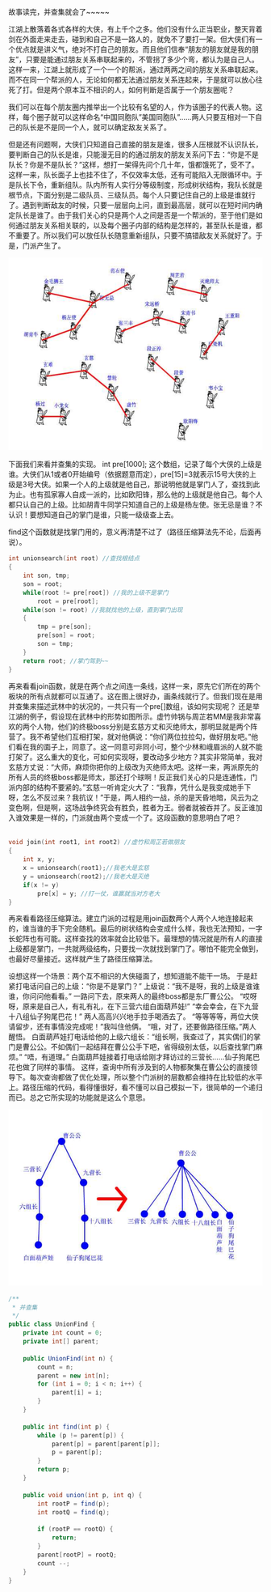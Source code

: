 故事读完，并查集就会了~~~~~

江湖上散落着各式各样的大侠，有上千个之多。他们没有什么正当职业，整天背着剑在外面走来走去，碰到和自己不是一路人的，就免不了要打一架。但大侠们有一个优点就是讲义气，绝对不打自己的朋友。而且他们信奉“朋友的朋友就是我的朋友”，只要是能通过朋友关系串联起来的，不管拐了多少个弯，都认为是自己人。这样一来，江湖上就形成了一个一个的帮派，通过两两之间的朋友关系串联起来。而不在同一个帮派的人，无论如何都无法通过朋友关系连起来，于是就可以放心往死了打。但是两个原本互不相识的人，如何判断是否属于一个朋友圈呢？

我们可以在每个朋友圈内推举出一个比较有名望的人，作为该圈子的代表人物。这样，每个圈子就可以这样命名“中国同胞队”美国同胞队”……两人只要互相对一下自己的队长是不是同一个人，就可以确定敌友关系了。

但是还有问题啊，大侠们只知道自己直接的朋友是谁，很多人压根就不认识队长，要判断自己的队长是谁，只能漫无目的的通过朋友的朋友关系问下去：“你是不是队长？你是不是队长？”这样，想打一架得先问个几十年，饿都饿死了，受不了。这样一来，队长面子上也挂不住了，不仅效率太低，还有可能陷入无限循环中。于是队长下令，重新组队。队内所有人实行分等级制度，形成树状结构，我队长就是根节点，下面分别是二级队员、三级队员。每个人只要记住自己的上级是谁就行了。遇到判断敌友的时候，只要一层层向上问，直到最高层，就可以在短时间内确定队长是谁了。由于我们关心的只是两个人之间是否是一个帮派的，至于他们是如何通过朋友关系相关联的，以及每个圈子内部的结构是怎样的，甚至队长是谁，都不重要了。所以我们可以放任队长随意重新组队，只要不搞错敌友关系就好了。于是，门派产生了。

<img src="..\.vuepress\public\image-20200502231140740.png" alt="image-20200502231140740" style="zoom:80%;" />

下面我们来看并查集的实现。 int pre[1000]; 这个数组，记录了每个大侠的上级是谁。大侠们从1或者0开始编号（依据题意而定），pre[15]=3就表示15号大侠的上级是3号大侠。如果一个人的上级就是他自己，那说明他就是掌门人了，查找到此为止。也有孤家寡人自成一派的，比如欧阳锋，那么他的上级就是他自己。每个人都只认自己的上级。比如胡青牛同学只知道自己的上级是杨左使。张无忌是谁？不认识！要想知道自己的掌门是谁，只能一级级查上去。 

find这个函数就是找掌门用的，意义再清楚不过了（路径压缩算法先不论，后面再说）。



```c
int unionsearch(int root) //查找根结点
{
	int son, tmp;
	son = root;
	while(root != pre[root]) //我的上级不是掌门
		root = pre[root];
	while(son != root) //我就找他的上级，直到掌门出现
	{
		tmp = pre[son];
		pre[son] = root;
		son = tmp;
	}
	return root; //掌门驾到~~
}
```

再来看看join函数，就是在两个点之间连一条线，这样一来，原先它们所在的两个板块的所有点就都可以互通了。这在图上很好办，画条线就行了。但我们现在是用并查集来描述武林中的状况的，一共只有一个pre[]数组，该如何实现呢？ 还是举江湖的例子，假设现在武林中的形势如图所示。虚竹帅锅与周芷若MM是我非常喜欢的两个人物，他们的终极boss分别是玄慈方丈和灭绝师太，那明显就是两个阵营了。我不希望他们互相打架，就对他俩说：“你们两位拉拉勾，做好朋友吧。”他们看在我的面子上，同意了。这一同意可非同小可，整个少林和峨眉派的人就不能打架了。这么重大的变化，可如何实现呀，要改动多少地方？其实非常简单，我对玄慈方丈说：“大师，麻烦你把你的上级改为灭绝师太吧。这样一来，两派原先的所有人员的终极boss都是师太，那还打个球啊！反正我们关心的只是连通性，门派内部的结构不要紧的。”玄慈一听肯定火大了：“我靠，凭什么是我变成她手下呀，怎么不反过来？我抗议！”于是，两人相约一战，杀的是天昏地暗，风云为之变色啊，但是啊，这场战争终究会有胜负，胜者为王。弱者就被吞并了。反正谁加入谁效果是一样的，门派就由两个变成一个了。这段函数的意思明白了吧？

```c

void join(int root1, int root2) //虚竹和周芷若做朋友
{
	int x, y;
	x = unionsearch(root1);//我老大是玄慈
	y = unionsearch(root2);//我老大是灭绝
	if(x != y) 
		pre[x] = y; //打一仗，谁赢就当对方老大
}
```

再来看看路径压缩算法。建立门派的过程是用join函数两个人两个人地连接起来的，谁当谁的手下完全随机。最后的树状结构会变成什么样，我也无法预知，一字长蛇阵也有可能。这样查找的效率就会比较低下。最理想的情况就是所有人的直接上级都是掌门，一共就两级结构，只要找一次就找到掌门了。哪怕不能完全做到，也最好尽量接近。这样就产生了路径压缩算法。

 设想这样一个场景：两个互不相识的大侠碰面了，想知道能不能干一场。 于是赶紧打电话问自己的上级：“你是不是掌门？” 上级说：“我不是呀，我的上级是谁谁谁，你问问他看看。” 一路问下去，原来两人的最终boss都是东厂曹公公。 “哎呀呀，原来是自己人，有礼有礼，在下三营六组白面葫芦娃!” “幸会幸会，在下九营十八组仙子狗尾巴花！” 两人高高兴兴地手拉手喝酒去了。 “等等等等，两位大侠请留步，还有事情没完成呢！”我叫住他俩。 “哦，对了，还要做路径压缩。”两人醒悟。 白面葫芦娃打电话给他的上级六组长：“组长啊，我查过了，其实偶们的掌门是曹公公。不如偶们一起结拜在曹公公手下吧，省得级别太低，以后查找掌门麻烦。” “唔，有道理。” 白面葫芦娃接着打电话给刚才拜访过的三营长……仙子狗尾巴花也做了同样的事情。 这样，查询中所有涉及到的人物都聚集在曹公公的直接领导下。每次查询都做了优化处理，所以整个门派树的层数都会维持在比较低的水平上。路径压缩的代码，看得懂很好，看不懂可以自己模拟一下，很简单的一个递归而已。总之它所实现的功能就是这么个意思。

<img src="..\.vuepress\public\image-20200502231359583.png" alt="image-20200502231359583" style="zoom:80%;" />



```java
/**
 * 并查集
 */
public class UnionFind {
    private int count = 0;
    private int[] parent;

    public UnionFind(int n) {
        count = n;
        parent = new int[n];
        for (int i = 0; i < n; i++) {
            parent[i] = i;
        }
    }

    public int find(int p) {
        while (p != parent[p]) {
            parent[p] = parent[parent[p]];
            p = parent[p];
        }
        return p;
    }

    public void union(int p, int q) {
        int rootP = find(p);
        int rootQ = find(q);

        if (rootP == rootQ) {
            return;
        }
        parent[rootP] = rootQ;
        count --;
    }
}

```

